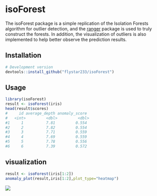 # isoForest
The isoForest package is a simple replication of the Isolation Forests algorithm for outlier detection, and the [ranger](https://github.com/imbs-hl/ranger) package is used to truly construct the forests.
In addition, the visualization of outliers is also implemented to help better observe the prediction results.

## Installation
```r
# Development version
devtools::install_github("flystar233/isoForest")
```
## Usage
```r
library(isoForest)
result <- isoForest(iris)
head(result$scores)
#     id average_depth anomaly_score
#   <int>         <dbl>         <dbl>
#1     1          7.81         0.554
#2     2          7.82         0.554
#3     3          7.71         0.559
#4     4          7.69         0.559
#5     5          7.78         0.556
#6     6          7.39         0.572
```
## visualization
```r
result <- isoForest(iris[1:2])
anomaly_plot(result,iris[1:2],plot_type="heatmap")
```
![](https://github.com/user-attachments/assets/8518b445-1631-4e7b-be30-ddcc3dac10ac)
